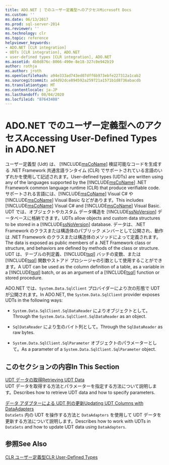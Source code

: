 ```yaml
---
title: ADO.NET | でのユーザー定義型へのアクセスMicrosoft Docs
ms.custom: ''
ms.date: 06/13/2017
ms.prod: sql-server-2014
ms.reviewer: ''
ms.technology: clr
ms.topic: reference
helpviewer_keywords:
- ADO.NET [CLR integration]
- UDTs [CLR integration], ADO.NET
- user-defined types [CLR integration], ADO.NET
ms.assetid: 4b0d876c-8066-490e-8e18-327c0e942b19
author: rothja
ms.author: jroth
ms.openlocfilehash: a94e333ad743ed07dff6b973ebfe227312a1cab2
ms.sourcegitcommit: ad4d92dce894592a259721a1571b1d8736abacdb
ms.translationtype: MT
ms.contentlocale: ja-JP
ms.lasthandoff: 08/04/2020
ms.locfileid: "87643408"
---
```

# <a name="accessing-user-defined-types-in-adonet"></a><span data-ttu-id="6191b-102">ADO.NET でのユーザー定義型へのアクセス</span><span class="sxs-lookup"><span data-stu-id="6191b-102">Accessing User-Defined Types in ADO.NET</span></span>
  <span data-ttu-id="6191b-103">ユーザー定義型 (Udt) は、 [!INCLUDE[msCoName](../../includes/msconame-md.md)] 検証可能なコードを生成する .NET Framework 共通言語ランタイム (CLR) でサポートされている言語のいずれかを使用して記述されます。</span><span class="sxs-lookup"><span data-stu-id="6191b-103">User-defined types (UDTs) are written using any of the languages supported by the [!INCLUDE[msCoName](../../includes/msconame-md.md)] .NET Framework common language runtime (CLR) that produce verifiable code.</span></span> <span data-ttu-id="6191b-104">サポートされる言語には、[!INCLUDE[msCoName](../../includes/msconame-md.md)] Visual C# や [!INCLUDE[msCoName](../../includes/msconame-md.md)] Visual Basic などがあります。</span><span class="sxs-lookup"><span data-stu-id="6191b-104">This includes [!INCLUDE[msCoName](../../includes/msconame-md.md)] Visual C# and [!INCLUDE[msCoName](../../includes/msconame-md.md)] Visual Basic.</span></span> <span data-ttu-id="6191b-105">UDT では、オブジェクトやカスタム データ構造を [!INCLUDE[ssNoVersion](../../includes/ssnoversion-md.md)] データベースに格納できます。</span><span class="sxs-lookup"><span data-stu-id="6191b-105">UDTs allow objects and custom data structures to be stored in a [!INCLUDE[ssNoVersion](../../includes/ssnoversion-md.md)] database.</span></span> <span data-ttu-id="6191b-106">データは、.NET Framework のクラスまたは構造体のパブリック メンバーとして公開され、動作は .NET Framework のクラスまたは構造体のメソッドによって定義されます。</span><span class="sxs-lookup"><span data-stu-id="6191b-106">The data is exposed as public members of a .NET Framework class or structure, and behaviors are defined by methods of the class or structure.</span></span> <span data-ttu-id="6191b-107">UDT は、テーブルの列定義、[!INCLUDE[tsql](../../includes/tsql-md.md)] バッチの変数、または [!INCLUDE[tsql](../../includes/tsql-md.md)] 関数やストアド プロシージャの引数として使用することができます。</span><span class="sxs-lookup"><span data-stu-id="6191b-107">A UDT can be used as the column definition of a table, as a variable in a [!INCLUDE[tsql](../../includes/tsql-md.md)] batch, or as an argument of a [!INCLUDE[tsql](../../includes/tsql-md.md)] function or stored procedure.</span></span>  
  
 <span data-ttu-id="6191b-108">ADO.NET では、`System.Data.SqlClient` プロバイダーにより次の形態で UDT が公開されます。</span><span class="sxs-lookup"><span data-stu-id="6191b-108">In ADO.NET, the `System.Data.SqlClient` provider exposes UDTs in the following ways:</span></span>  
  
-   <span data-ttu-id="6191b-109">`System.Data.SqlClient.SqlDataReader` によりオブジェクトとして。</span><span class="sxs-lookup"><span data-stu-id="6191b-109">Through the `System.Data.SqlClient.SqlDataReader` as an object.</span></span>  
  
-   <span data-ttu-id="6191b-110">`SqlDataReader` により生のバイト列として。</span><span class="sxs-lookup"><span data-stu-id="6191b-110">Through the `SqlDataReader` as raw bytes.</span></span>  
  
-   <span data-ttu-id="6191b-111">`System.Data.SqlClient.SqlParameter` オブジェクトのパラメーターとして。</span><span class="sxs-lookup"><span data-stu-id="6191b-111">As a parameter of a `System.Data.SqlClient.SqlParameter` object.</span></span>  
  
## <a name="in-this-section"></a><span data-ttu-id="6191b-112">このセクションの内容</span><span class="sxs-lookup"><span data-stu-id="6191b-112">In This Section</span></span>  
 [<span data-ttu-id="6191b-113">UDT データの取得</span><span class="sxs-lookup"><span data-stu-id="6191b-113">Retrieving UDT Data</span></span>](accessing-user-defined-types-retrieving-udt-data.md)  
 <span data-ttu-id="6191b-114">UDT データを取得する方法とパラメーターを指定する方法について説明します。</span><span class="sxs-lookup"><span data-stu-id="6191b-114">Describes how to retrieve UDT data and how to specify parameters.</span></span>  
  
 [<span data-ttu-id="6191b-115">データ アダプターによる UDT 列の更新</span><span class="sxs-lookup"><span data-stu-id="6191b-115">Updating UDT Columns with DataAdapters</span></span>](accessing-user-defined-types-updating-udt-columns-with-dataadapters.md)  
 <span data-ttu-id="6191b-116">`DataSets` 内の UDT を操作する方法と `DataAdapters` を使用して UDT データを更新する方法について説明します。</span><span class="sxs-lookup"><span data-stu-id="6191b-116">Describes how to work with UDTs in `DataSets` and how to update UDT data using `DataAdapters`.</span></span>  
  
## <a name="see-also"></a><span data-ttu-id="6191b-117">参照</span><span class="sxs-lookup"><span data-stu-id="6191b-117">See Also</span></span>  
 [<span data-ttu-id="6191b-118">CLR ユーザー定義型</span><span class="sxs-lookup"><span data-stu-id="6191b-118">CLR User-Defined Types</span></span>](clr-user-defined-types.md)  
  
  
